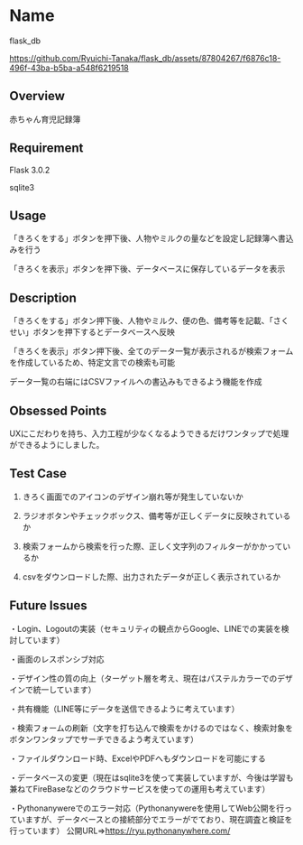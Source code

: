 # Name
flask_db

https://github.com/Ryuichi-Tanaka/flask_db/assets/87804267/f6876c18-496f-43ba-b5ba-a548f6219518

## Overview
赤ちゃん育児記録簿
## Requirement
Flask 3.0.2

sqlite3

## Usage
「きろくをする」ボタンを押下後、人物やミルクの量などを設定し記録簿へ書込みを行う

「きろくを表示」ボタンを押下後、データベースに保存しているデータを表示

## Description

「きろくをする」ボタン押下後、人物やミルク、便の色、備考等を記載、「さくせい」ボタンを押下するとデータベースへ反映

「きろくを表示」ボタン押下後、全てのデータ一覧が表示されるが検索フォームを作成しているため、特定文言での検索も可能

データ一覧の右端にはCSVファイルへの書込みもできるよう機能を作成

## Obsessed Points

UXにこだわりを持ち、入力工程が少なくなるようできるだけワンタップで処理ができるようにしました。

## Test Case

1. きろく画面でのアイコンのデザイン崩れ等が発生していないか

2. ラジオボタンやチェックボックス、備考等が正しくデータに反映されているか

3. 検索フォームから検索を行った際、正しく文字列のフィルターがかかっているか

4. csvをダウンロードした際、出力されたデータが正しく表示されているか

## Future Issues

・Login、Logoutの実装（セキュリティの観点からGoogle、LINEでの実装を検討しています）

・画面のレスポンシブ対応

・デザイン性の質の向上（ターゲット層を考え、現在はパステルカラーでのデザインで統一しています）

・共有機能（LINE等にデータを送信できるように考えています）

・検索フォームの刷新（文字を打ち込んで検索をかけるのではなく、検索対象をボタンワンタップでサーチできるよう考えています）

・ファイルダウンロード時、ExcelやPDFへもダウンロードを可能にする

・データベースの変更（現在はsqlite3を使って実装していますが、今後は学習も兼ねてFireBaseなどのクラウドサービスを使っての運用も考えています）

・Pythonanywereでのエラー対応（Pythonanywereを使用してWeb公開を行っていますが、データベースとの接続部分でエラーがでており、現在調査と検証を行っています）
公開URL⇒https://ryu.pythonanywhere.com/
